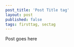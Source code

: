 ```yaml
---
post_title: 'Post Title tag'
layout: post
published: false
tags: firsttag, sectag
---
```

Post goes here

